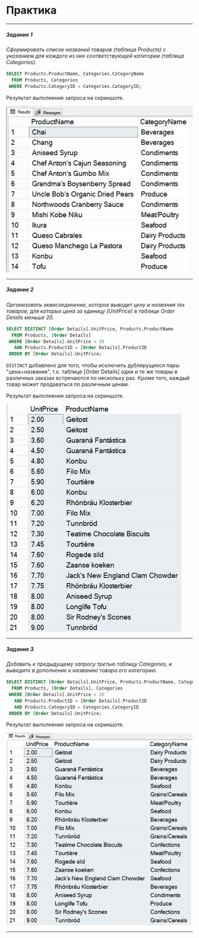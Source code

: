 # Практика

---

##### Задание 1

*Сформировать список названий товаров (таблица Products) с указанием для каждого из них соответствующей категории (таблица Categories).*

```sql
SELECT Products.ProductName, Categories.CategoryName
  FROM Products, Categories
 WHERE Products.CategoryID = Categories.CategoryID;
```

Результат выполнения запроса на скриншоте.

<img src="sql_skillsmart_les8_task1.png" />

---

##### Задание 2

*Организовать эквисоединение, которое выводит цену и названия тех товаров, для которых цена за единицу (UnitPrice) в таблице Order Details меньше 20.*

```sql
SELECT DISTINCT [Order Details].UnitPrice, Products.ProductName 
  FROM Products, [Order Details]
 WHERE [Order Details].UnitPrice < 20
   AND Products.ProductID = [Order Details].ProductID
 ORDER BY [Order Details].UnitPrice;
```

`DISTINCT` добавлено для того, чтобы исключить дублирущиеся пары "цена+название", т.к. таблице [Order Details] одни и те же товары в различных заказах встречаются по нескольку раз. Кроме того, каждый товар может продаваться по различным ценам.

Результат выполнения запроса на скриншоте.

<img src="sql_skillsmart_les8_task2.png" />

---

##### Задание 3

*Добавить к предыдущему запросу третью таблицу Categories, и выведите в дополнение к названию товара его категорию.*

```sql
SELECT DISTINCT [Order Details].UnitPrice, Products.ProductName, Categories.CategoryName
  FROM Products, [Order Details], Categories
 WHERE [Order Details].UnitPrice < 20
   AND Products.ProductID = [Order Details].ProductID
   AND Products.CategoryID = Categories.CategoryID
 ORDER BY [Order Details].UnitPrice;
```

Результат выполнения запроса на скриншоте.

<img src="sql_skillsmart_les8_task3.png" />

---
